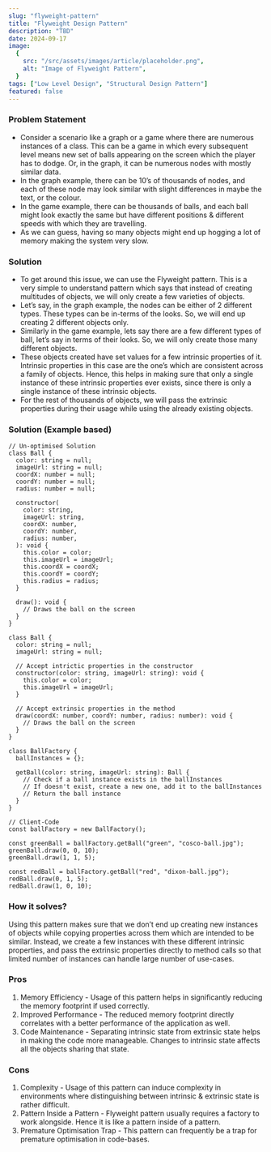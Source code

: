 ```yaml
---
slug: "flyweight-pattern"
title: "Flyweight Design Pattern"
description: "TBD"
date: 2024-09-17
image:
  {
    src: "/src/assets/images/article/placeholder.png",
    alt: "Image of Flyweight Pattern",
  }
tags: ["Low Level Design", "Structural Design Pattern"]
featured: false
---
```


### Problem Statement

- Consider a scenario like a graph or a game where there are numerous instances of a class. This can be a game in which every subsequent level means new set of balls appearing on the screen which the player has to dodge. Or, in the graph, it can be numerous nodes with mostly similar data.
- In the graph example, there can be 10’s of thousands of nodes, and each of these node may look similar with slight differences in maybe the text, or the colour.
- In the game example, there can be thousands of balls, and each ball might look exactly the same but have different positions & different speeds with which they are travelling.
- As we can guess, having so many objects might end up hogging a lot of memory making the system very slow.

### Solution

- To get around this issue, we can use the Flyweight pattern. This is a very simple to understand pattern which says that instead of creating multitudes of objects, we will only create a few varieties of objects.
- Let’s say, in the graph example, the nodes can be either of 2 different types. These types can be in-terms of the looks. So, we will end up creating 2 different objects only.
- Similarly in the game example, lets say there are a few different types of ball, let’s say in terms of their looks. So, we will only create those many different objects.
- These objects created have set values for a few intrinsic properties of it. Intrinsic properties in this case are the one’s which are consistent across a family of objects. Hence, this helps in making sure that only a single instance of these intrinsic properties ever exists, since there is only a single instance of these intrinsic objects.
- For the rest of thousands of objects, we will pass the extrinsic properties during their usage while using the already existing objects.

### Solution (Example based)

```tsx
// Un-optimised Solution
class Ball {
  color: string = null;
  imageUrl: string = null;
  coordX: number = null;
  coordY: number = null;
  radius: number = null;

  constructor(
    color: string,
    imageUrl: string,
    coordX: number,
    coordY: number,
    radius: number,
  ): void {
    this.color = color;
    this.imageUrl = imageUrl;
    this.coordX = coordX;
    this.coordY = coordY;
    this.radius = radius;
  }

  draw(): void {
    // Draws the ball on the screen
  }
}
```

```tsx
class Ball {
  color: string = null;
  imageUrl: string = null;

  // Accept intrictic properties in the constructor
  constructor(color: string, imageUrl: string): void {
    this.color = color;
    this.imageUrl = imageUrl;
  }

  // Accept extrinsic properties in the method
  draw(coordX: number, coordY: number, radius: number): void {
    // Draws the ball on the screen
  }
}

class BallFactory {
  ballInstances = {};

  getBall(color: string, imageUrl: string): Ball {
    // Check if a ball instance exists in the ballInstances
    // If doesn't exist, create a new one, add it to the ballInstances
    // Return the ball instance
  }
}

// Client-Code
const ballFactory = new BallFactory();

const greenBall = ballFactory.getBall("green", "cosco-ball.jpg");
greenBall.draw(0, 0, 10);
greenBall.draw(1, 1, 5);

const redBall = ballFactory.getBall("red", "dixon-ball.jpg");
redBall.draw(0, 1, 5);
redBall.draw(1, 0, 10);
```

### How it solves?

Using this pattern makes sure that we don’t end up creating new instances of objects while copying properties across them which are intended to be similar. Instead, we create a few instances with these different intrinsic properties, and pass the extrinsic properties directly to method calls so that limited number of instances can handle large number of use-cases.

### Pros

1. Memory Efficiency - Usage of this pattern helps in significantly reducing the memory footprint if used correctly.
2. Improved Performance - The reduced memory footprint directly correlates with a better performance of the application as well.
3. Code Maintenance - Separating intrinsic state from extrinsic state helps in making the code more manageable. Changes to intrinsic state affects all the objects sharing that state.

### Cons

1. Complexity - Usage of this pattern can induce complexity in environments where distinguishing between intrinsic & extrinsic state is rather difficult.
2. Pattern Inside a Pattern - Flyweight pattern usually requires a factory to work alongside. Hence it is like a pattern inside of a pattern.
3. Premature Optimisation Trap - This pattern can frequently be a trap for premature optimisation in code-bases.
